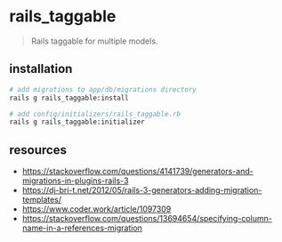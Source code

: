 # rails_taggable
> Rails taggable for multiple models.

## installation
```bash
# add migrations to app/db/migrations directory
rails g rails_taggable:install

# add config/initializers/rails_taggable.rb
rails g rails_taggable:initializer
```

## resources
- https://stackoverflow.com/questions/4141739/generators-and-migrations-in-plugins-rails-3
- https://dj-bri-t.net/2012/05/rails-3-generators-adding-migration-templates/
- https://www.coder.work/article/1097309
- https://stackoverflow.com/questions/13694654/specifying-column-name-in-a-references-migration
